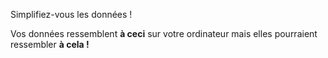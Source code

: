 <p class="title has-text-centered mt-6 pt-6">
  Simplifiez-vous les données !
</p>

<div 
  class="tile is-ancestor is--fullheight mt-6"
  style="min-height: 400px">
  <div class="tile is-vertical is-6">
    <div class="tile is-parent">
      <article class="tile is-child notification is-light">
        <p class="subtitle">
          Vos données ressemblent
          <b>à ceci</b>
          sur votre ordinateur
          mais elles pourraient ressembler
          <b>à cela !</b>
        </p>
      </article>
    </div>
    <div class="tile is-parent">
      <article class="tile is-child notification has-background-white-ter px-2 py-2 is-flex is-direction-row is-align-items-center">
        <div 
          class="content is-hidden-mobile"
          style="
            width: 100%;
            height: 100%;
            min-height: 300px;
            background-image: url('https://raw.githubusercontent.com/multi-coop/gitribute-documentation-content/main/images/screenshots/messy-excel.png');
            background-size: cover;
            background-repeat: no-repeat;
            background-position: 0% 0%;">
        </div>
        <img
          class="is-hidden-tablet "
          src="https://raw.githubusercontent.com/multi-coop/gitribute-documentation-content/main/images/screenshots/messy-excel.png"
          alt="MESSY EXCEL"/>
        <span class="icon is-large mr-2 is-size-2">
          <i class="mdi mdi-arrow-right-thick"></i>
        </span>
      </article>
    </div>
  </div>
  <div class="tile is-vertical is-6">
    <div class="tile is-parent">
      <article class="tile is-child notification has-background-white-ter px-2 py-2">
        <div 
          class="content is-hidden-mobile"
          style="
            width: 100%;
            height: 100%;
            background-image: url('https://raw.githubusercontent.com/multi-coop/gitribute-documentation-content/main/images/screenshots/explowiki-preview-01.png');
            background-size: cover;
            background-repeat: no-repeat;
            background-position: 0% 0%;">
        </div>
        <img
          class="is-hidden-tablet "
          src="https://raw.githubusercontent.com/multi-coop/gitribute-documentation-content/main/images/screenshots/explowiki-preview-01.png"
          alt="EXPLOWIKI WIDGET"/>
      </article>
    </div>
  </div>
</div>
